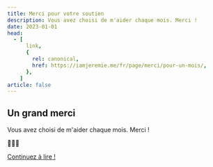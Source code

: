 ```yaml
---
title: Merci pour votre soutien
description: Vous avez choisi de m'aider chaque mois. Merci !
date: 2023-01-01
head:
  - [
      link,
      {
        rel: canonical,
        href: https://iamjeremie.me/fr/page/merci/pour-un-mois/,
      },
    ]
article: false
---
```


## Un grand merci

Vous avez choisi de m'aider chaque mois. Merci !

💖💖💖

[Continuez à lire !](../../article)

